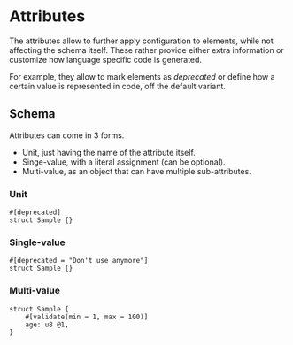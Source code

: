 # Attributes

The attributes allow to further apply configuration to elements, while not affecting the schema itself. These rather provide either extra information or customize how language specific code is generated.

For example, they allow to mark elements as _deprecated_ or define how a certain value is represented in code, off the default variant.

## Schema

Attributes can come in 3 forms.

- Unit, just having the name of the attribute itself.
- Singe-value, with a literal assignment (can be optional).
- Multi-value, as an object that can have multiple sub-attributes.

### Unit

```mabo
#[deprecated]
struct Sample {}
```

### Single-value

```mabo
#[deprecated = "Don't use anymore"]
struct Sample {}
```

### Multi-value

```mabo
struct Sample {
    #[validate(min = 1, max = 100)]
    age: u8 @1,
}
```
